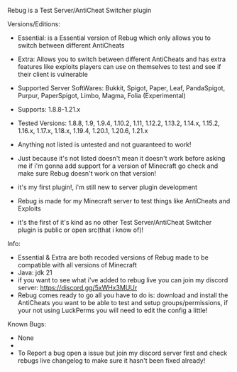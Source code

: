 Rebug is a Test Server/AntiCheat Switcher plugin

Versions/Editions:
- Essential: is a Essential version of Rebug which only allows you to switch between different AntiCheats
- Extra: Allows you to switch between different AntiCheats and has extra features like exploits players can use on themselves to test and see if their client is vulnerable


- Supported Server SoftWares: Bukkit, Spigot, Paper, Leaf, PandaSpigot, Purpur, PaperSpigot, Limbo, Magma, Folia (Experimental)
- Supports: 1.8.8-1.21.x
- Tested Versions: 1.8.8, 1.9, 1.9.4, 1.10.2, 1.11, 1.12.2, 1.13.2, 1.14.x, 1.15.2, 1.16.x, 1.17.x, 1.18.x, 1.19.4, 1.20.1, 1.20.6, 1.21.x
- Anything not listed is untested and not guaranteed to work!
- Just because it's not listed doesn't mean it doesn't work before asking me if i'm gonna add support for a version of Minecraft go check and make sure Rebug doesn't work on that version!


- it's my first plugin!, i'm still new to server plugin development
- Rebug is made for my Minecraft server to test things like AntiCheats and Exploits
- it's the first of it's kind as no other Test Server/AntiCheat Switcher plugin is public or open src(that i know of)!


Info:
- Essential & Extra are both recoded versions of Rebug made to be compatible with all versions of Minecraft
- Java: jdk 21
- if you want to see what i've added to rebug live you can join my discord server: https://discord.gg/5xWHx3MUUr
- Rebug comes ready to go all you have to do is: download and install the AntiCheats you want to be able to test and setup groups/permissions, if your not using LuckPerms you will need to edit the config a little!


Known Bugs:
- None
- 
- To Report a bug open a issue but join my discord server first and check rebugs live changelog to make sure it hasn't been fixed already!
